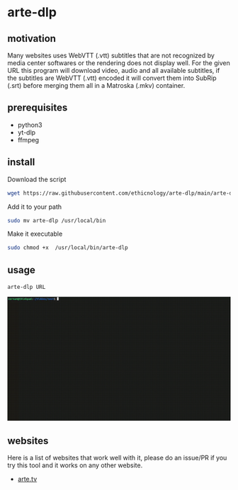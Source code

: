 # arte-dlp

## motivation

Many websites uses WebVTT (.vtt) subtitles that are not recognized by media center softwares or the rendering does not display well.
For the given URL this program will download video, audio and all available subtitles, if the subtitles are WebVTT (.vtt) encoded it will convert them into SubRip (.srt) before merging them all in a Matroska (.mkv) container.

## prerequisites

- python3
- yt-dlp
- ffmpeg

## install

Download the script

```sh
wget https://raw.githubusercontent.com/ethicnology/arte-dlp/main/arte-dlp
```

Add it to your path

```sh
sudo mv arte-dlp /usr/local/bin
```

Make it executable

```sh
sudo chmod +x  /usr/local/bin/arte-dlp
```

## usage

```sh
arte-dlp URL
```

![demo](https://raw.githubusercontent.com/ethicnology/arte-dlp/main/demo.gif)

## websites

Here is a list of websites that work well with it, please do an issue/PR if you try this tool and it works on any other website.

- [arte.tv](https://www.arte.tv)
